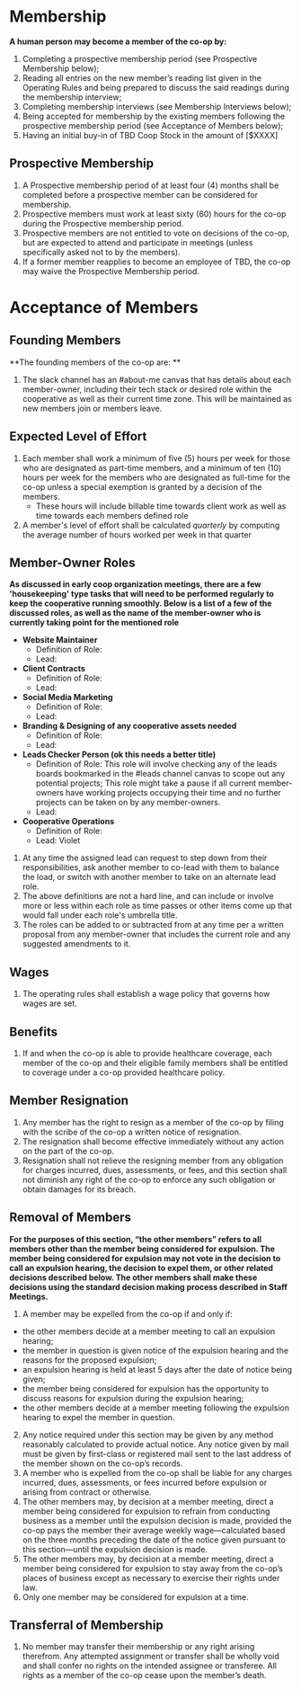 # Membership

**A human person may become a member of the co-op by:**

1. Completing a prospective membership period (see Prospective Membership below);
2. Reading all entries on the new member’s reading list given in the Operating Rules and being prepared to discuss the said readings during the membership interview;
3. Completing membership interviews (see Membership Interviews below);
4. Being accepted for membership by the existing members following the prospective membership period (see Acceptance of Members below);
5. Having an initial buy-in of TBD Coop Stock in the amount of [$XXXX]

## Prospective Membership

1. A Prospective membership period of at least four (4) months shall be completed before a prospective member can be considered for membership.
2. Prospective members must work at least sixty (60) hours for the co-op during the Prospective membership period.
3. Prospective members are not entitled to vote on decisions of the co-op, but are expected to attend and participate in meetings (unless specifically asked not to by the members).
4. If a former member reapplies to become an employee of TBD, the co-op may waive the Prospective Membership period.

# Acceptance of Members

## Founding Members

**The founding members of the co-op are: **

1. The slack channel has an #about-me canvas that has details about each member-owner, including their tech stack or desired role within the cooperative as well as their current time zone. This will be maintained as new members join or members leave.

## Expected Level of Effort

1. Each member shall work a minimum of five (5) hours per week for those who are designated as part-time members, and a minimum of ten (10) hours per week for the members who are designated as full-time for the co-op unless a special exemption is granted by a decision of the members.
   - These hours will include billable time towards client work as well as time towards each members defined role
2. A member's level of effort shall be calculated _quarterly_ by computing the average number of hours worked per week in that quarter

## Member-Owner Roles

**As discussed in early coop organization meetings, there are a few 'housekeeping' type tasks that will need to be performed regularly to keep the cooperative running smoothly. Below is a list of a few of the discussed roles, as well as the name of the member-owner who is currently taking point for the mentioned role**

- **Website Maintainer**
  - Definition of Role:
  - Lead:
- **Client Contracts**
  - Definition of Role:
  - Lead:
- **Social Media Marketing**
  - Definition of Role:
  - Lead:
- **Branding & Designing of any cooperative assets needed**
  - Definition of Role:
  - Lead:
- **Leads Checker Person (ok this needs a better title)**
  - Definition of Role: This role will involve checking any of the leads boards bookmarked in the #leads channel canvas to scope out any potential projects; This role might take a pause if all current member-owners have working projects occupying their time and no further projects can be taken on by any member-owners.
  - Lead:
- **Cooperative Operations**
  - Definition of Role:
  - Lead: Violet

1. At any time the assigned lead can request to step down from their responsibilities, ask another member to co-lead with them to balance the load, or switch with another member to take on an alternate lead role.
2. The above definitions are not a hard line, and can include or involve more or less within each role as time passes or other items come up that would fall under each role's umbrella title.
3. The roles can be added to or subtracted from at any time per a written proposal from any member-owner that includes the current role and any suggested amendments to it.

## Wages

1. The operating rules shall establish a wage policy that governs how wages are set.

## Benefits

1. If and when the co-op is able to provide healthcare coverage, each member of the co-op and their eligible family members shall be entitled to coverage under a co-op provided healthcare policy.

## Member Resignation

1. Any member has the right to resign as a member of the co-op by filing with the scribe of the co-op a written notice of resignation.
2. The resignation shall become effective immediately without any action on the part of the co-op.
3. Resignation shall not relieve the resigning member from any obligation for charges incurred, dues, assessments, or fees, and this section shall not diminish any right of the co-op to enforce any such obligation or obtain damages for its breach.

## Removal of Members

**For the purposes of this section, “the other members” refers to all members other than the member being considered for expulsion. The member being considered for expulsion may not vote in the decision to call an expulsion hearing, the decision to expel them, or other related decisions described below. The other members shall make these decisions using the standard decision making process described in Staff Meetings.**

1. A member may be expelled from the co-op if and only if:

- the other members decide at a member meeting to call an expulsion hearing;
- the member in question is given notice of the expulsion hearing and the reasons for the proposed expulsion;
- an expulsion hearing is held at least 5 days after the date of notice being given;
- the member being considered for expulsion has the opportunity to discuss reasons for expulsion during the expulsion hearing;
- the other members decide at a member meeting following the expulsion hearing to expel the member in question.

2. Any notice required under this section may be given by any method reasonably calculated to provide actual notice. Any notice given by mail must be given by first-class or registered mail sent to the last address of the member shown on the co-op’s records.
3. A member who is expelled from the co-op shall be liable for any charges incurred, dues, assessments, or fees incurred before expulsion or arising from contract or otherwise.
4. The other members may, by decision at a member meeting, direct a member being considered for expulsion to refrain from conducting business as a member until the expulsion decision is made, provided the co-op pays the member their average weekly wage—calculated based on the three months preceding the date of the notice given pursuant to this section—until the expulsion decision is made.
5. The other members may, by decision at a member meeting, direct a member being considered for expulsion to stay away from the co-op’s places of business except as necessary to exercise their rights under law.
6. Only one member may be considered for expulsion at a time.

## Transferral of Membership

1. No member may transfer their membership or any right arising therefrom. Any attempted assignment or transfer shall be wholly void and shall confer no rights on the intended assignee or transferee. All rights as a member of the co-op cease upon the member’s death.

